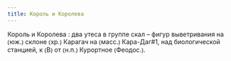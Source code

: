 ```yaml
---
title: Король и Королева
---
```


Король и Королева
: два утеса в группе скал – фигур выветривания на ⦅юж.⦆ склоне ⦅хр.⦆ Карагач на ⦅масс.⦆ Кара-Даг#1, над биологической станцией, к ⦅В⦆ от ⦅н.п.⦆ Курортное ⦅Феодос.⦆.

